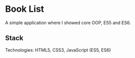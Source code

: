 # Book List

A simple application where I showed core OOP, ES5 and ES6.

## Stack

Technologies: HTML5, CSS3, JavaScript (ES5, ES6)